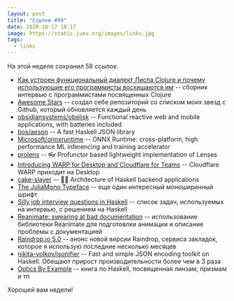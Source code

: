 ```yaml
---
layout: post
title: "Ссылки #99"
date: 2020-10-17 18:17
image: https://static.juev.org/images/links.jpg
tags:
  - links
---
```

На этой неделе сохранил 58 ссылок.

* [Как устроен функциональный диалект Лиспа Clojure и почему использующие его
  программисты восхищаются им](https://ru.hexlet.io/blog/posts/clojure) --
  сборник интервью с программистами посвященных Clojure
* [Awesome Stars](https://github.com/juev/awesome-stars) -- создал себе
  репозиторий со списком моих звезд с Github, который обновляется каждый день
* [obsidiansystems/obelisk](https://github.com/obsidiansystems/obelisk) --
  Functional reactive web and mobile applications, with batteries included
* [bos/aeson](https://github.com/bos/aeson) -- A fast Haskell JSON library
* [Microsoft/onnxruntime](https://github.com/Microsoft/onnxruntime) -- ONNX
  Runtime: cross-platform, high performance ML inferencing and training
  accelerator
* [prolens](https://github.com/kowainik/prolens) -- 👓 Profunctor based
  lightweight implementation of Lenses
* [Introducing WARP for Desktop and Cloudflare for
  Teams](https://blog.cloudflare.com/warp-for-desktop/) -- Cloudflare WARP
  приходит на Desktop
* [cake-slayer](https://github.com/kowainik/cake-slayer) -- 🍰🔪 Architecture of
  Haskell backend applications
* [The JuliaMono Typeface](https://juliamono.netlify.app/) -- еще один
  интересный моноширинный шрифт
* [Silly job interview questions in
  Haskell](https://chrispenner.ca/posts/interview) -- список задач, используемых
  на интервью, с решением на Haskell
* [Reanimate: swearing at bad
  documentation](https://williamyaoh.com/posts/2020-05-10-reanimate-an-experience-report.html)
  -- использование библиотеки Reanimate для подготовлки анимации и описание
  проблемы с документацией
* [Raindrop.io 5.0](https://medium.com/raindrop-io/raindrop-io-5-0-c146c4770bc6)
  -- анонс новой версии Raindrop, сервиса закладок, которое я использую
  последние несколько месяцев
* [nikita-volkov/jsonifier](https://github.com/nikita-volkov/jsonifier) -- Fast
  and simple JSON encoding toolkit on Haskell. Обещают прирост
  производительности более чем в 3 раза
* [Optics By Example](https://leanpub.com/optics-by-example) -- книга по
  Haskell, посвященная линзам, призмам и тп

Хорошей вам недели!